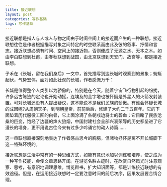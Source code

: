 ```yaml
---
title: 接近联想
layout: post
categories: 写作基础
tags: 写作基础
---
```


接近联想是指人与人或人与物之间由于时间空间上的接近而产生的一种联想。接近联想往往是作者根据描写对象之间特定的时空联系而由此及彼的叙事、抒情和言志。接近联想必须有时间、空间上的接近物，否则便成了无源之水、无本之木。如由李白联想到杜甫，由春秋联想到战国，由北京联想到天安门、故宫等，都是接近联想。

子禾在《长城，留在我们身后》一文中，首先描写到达长城时观察到的景象；蜿蜒起伏，气势宏伟。面对如此壮观的长城，作者感慨万千：

长城是值得整个人类引以为骄傲的，特别是在今天，随着宇宙飞行物引起的纷扰，许多远古陈迹的定论也开始动摇，连埃及的金字塔也被怀疑是外星人的火箭发射装置。可对长城还没有人提出疑议，这不能说不是我们民族的骄傲。有谁会怀疑长城的成因呢?从周朝天子，到明朝皇帝，前前后后，修建了大约二千五百年。它的下面垫着历代服役工匠的白骨，它上面涂满了各朝戍边将士的碧血；它目睹了民族沧桑的巨变，饱经了边疆的烽火狼烟，中国封建社会全部兴衰荣辱的历史都垒进了它漫长的墙身，更不用说古往今来有过多少吟诵它的动人诗篇……

这一串联想直接深刻地表达了作者感古思今的胸臆，但睹物抒怀是离不开长城脚下这一特殊环境的。

接近联想是生活中常有的一种思维方式，如能有意识地加以训练和培养，使之成为一种写作技能，会使文章思路开阔。在游览名胜古迹时，在欣赏自然风光时注意观察、思考，有意识地调理思维，博览群书，扩大知识面等，都是训练接近联想的有效途径。但是，在运用接近联想时一定要注意时间的前后次序，因果发展要合情合理。 